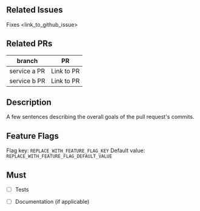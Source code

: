 ## Related Issues
Fixes <link_to_github_issue>

## Related PRs
branch | PR
------ | ------
service a PR | Link to PR
service b PR | Link to PR

## Description
A few sentences describing the overall goals of the pull request's commits.

## Feature Flags
Flag key: `REPLACE_WITH_FEATURE_FLAG_KEY`
Default value: `REPLACE_WITH_FEATURE_FLAG_DEFAULT_VALUE`

## Must
- [ ] Tests
- [ ] Documentation (if applicable)


